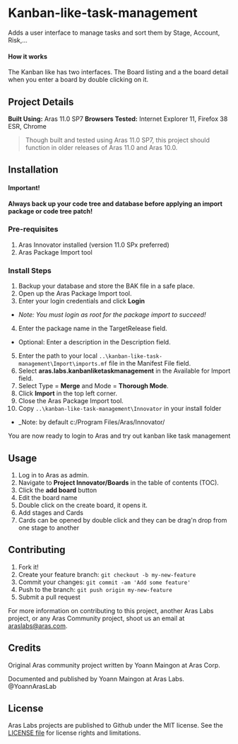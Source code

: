 # Kanban-like-task-management
Adds a user interface to manage tasks and sort them by Stage, Account, Risk,...

#### How it works
The Kanban like has two interfaces. The Board listing and a the board detail when you enter a board by double clicking on it.

## Project Details

**Built Using:** Aras 11.0 SP7
**Browsers Tested:** Internet Explorer 11, Firefox 38 ESR, Chrome

> Though built and tested using Aras 11.0 SP7, this project should function in older releases of Aras 11.0 and Aras 10.0.

## Installation

#### Important!
**Always back up your code tree and database before applying an import package or code tree patch!**

### Pre-requisites

1. Aras Innovator installed (version 11.0 SPx preferred)
2. Aras Package Import tool

### Install Steps

1. Backup your database and store the BAK file in a safe place.
2. Open up the Aras Package Import tool.
3. Enter your login credentials and click **Login**
  * _Note: You must login as root for the package import to succeed!_
4. Enter the package name in the TargetRelease field.
  * Optional: Enter a description in the Description field.
5. Enter the path to your local `..\kanban-like-task-management\Import\imports.mf` file in the Manifest File field.
6. Select **aras.labs.kanbanliketaskmanagement** in the Available for Import field.
7. Select Type = **Merge** and Mode = **Thorough Mode**.
8. Click **Import** in the top left corner.
9. Close the Aras Package Import tool.
10. Copy `..\kanban-like-task-management\Innovator` in your install folder
  * _Note: by default c:/Program Files/Aras/Innovator/

You are now ready to login to Aras and try out kanban like task management

## Usage

1. Log in to Aras as admin.
2. Navigate to **Project Innovator/Boards** in the table of contents (TOC).
3. Click the **add board** button
4. Edit the board name
5. Double click on the create board, it opens it.
6. Add stages and Cards
7. Cards can be opened by double click and they can be drag'n drop from one stage to another


## Contributing

1. Fork it!
2. Create your feature branch: `git checkout -b my-new-feature`
3. Commit your changes: `git commit -am 'Add some feature'`
4. Push to the branch: `git push origin my-new-feature`
5. Submit a pull request

For more information on contributing to this project, another Aras Labs project, or any Aras Community project, shoot us an email at araslabs@aras.com.

## Credits

Original Aras community project written by Yoann Maingon at Aras Corp.

Documented and published by Yoann Maingon at Aras Labs. @YoannArasLab

## License

Aras Labs projects are published to Github under the MIT license. See the [LICENSE file](./LICENSE.md) for license rights and limitations.